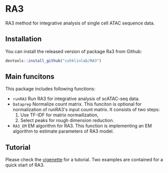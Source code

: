 # RA3
RA3 method for integrative analysis of single cell ATAC sequence data.

## Installation
You can install the released version of package Ra3 from Github:
```javascript
devtools::install_github("cuhklinlab/RA3")
```
## Main funcitons

This package includes following functions:
- `runRA3` Run RA3 for integrative analysis of scATAC-seq data. 
- `Dataprep` Normalize count matrix. This funciton is optional for normalization of runRA3's input count matrix. It consists of two steps:
  1. Use TF-IDF for matrix normailization,
  2. Select peaks for rough dimension reduction.
- `RA3_EM` EM algorithm for RA3. This function is implementing an EM algorithm to estimate parameters of RA3 model.

## Tutorial
Please check the [vigenette](http://htmlpreview.github.io/?https://github.com/cuhklinlab/RA3/blob/master/doc/RA3.html) for a tutorial. Two examples are contained for a quick start of RA3.
